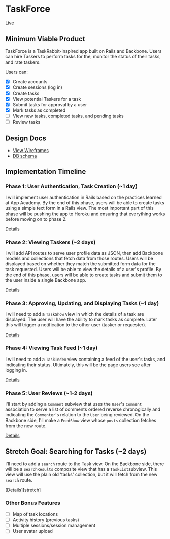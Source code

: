 # TaskForce

[Live][live]

[live]: http://www.elliotreed.com

## Minimum Viable Product
TaskForce is a TaskRabbit-inspired app built on Rails and Backbone. Users can
hire Taskers to perform tasks for the, monitor the status of their tasks,
and rate taskers.

Users can:

- [X] Create accounts
- [X] Create sessions (log in)
- [X] Create tasks
- [X] View potential Taskers for a task
- [X] Submit tasks for approval by a user
- [X] Mark tasks as completed
- [ ] View new tasks, completed tasks, and pending tasks
- [ ] Review tasks

## Design Docs
* [View Wireframes][views]
* [DB schema][schema]

[views]: ./docs/views.md
[schema]: ./docs/schema.md

## Implementation Timeline

### Phase 1: User Authentication, Task Creation (~1 day)
I will implement user authentication in Rails based on the practices learned at
App Academy. By the end of this phase, users will be able to create tasks using
a simple text form in a Rails view. The most important part of this phase will
be pushing the app to Heroku and ensuring that everything works before moving on
to phase 2.

[Details][phase-one]

### Phase 2: Viewing Taskers (~2 days)
I will add API routes to serve user profile data as JSON, then add Backbone
models and collections that fetch data from those routes. Users will be
displayed based on whether they match the submitted form data for the task
requested. Users will be able to view the details of a user's profile.
By the end of this phase, users will be able to create tasks and
submit them to the user inside a single Backbone app.

[Details][phase-two]

### Phase 3: Approving, Updating, and Displaying Tasks (~1 day)
I will need to add a `TaskShow` view in which the details of a task are displayed. The user will have the ability to mark tasks as complete. Later this will trigger a notification to the other user (tasker or requester).

[Details][phase-three]

### Phase 4: Viewing Task Feed (~1 day)
I will need to add a `TaskIndex` view containing a feed of the user's tasks,
and indicating their status. Ultimately, this will be the page users see after logging in.

[Details][phase-four]

### Phase 5: User Reviews (~1-2 days)
I'll start by adding a `Comment` subview that uses the `User`'s `Comment` association to serve a list of comments ordered reverse chronogically and indicating the `Commenter`'s relation to the `User` being reviewed. On the Backbone side, I'll make a `FeedShow` view whose `posts` collection fetches
from the new route.

[Details][phase-five]

## Stretch Goal: Searching for Tasks (~2 days)
I'll need to add a `search` route to the Task view. On the Backbone side, there
will be a `SearchResults` composite view that has a `TaskList`subview. This
view will use the plain old 'tasks' collection, but it will fetch from the
new `search` route.

[Details][stretch]

### Other Bonus Features


- [ ] Map of task locations
- [ ] Activity history (previous tasks)
- [ ] Multiple sessions/session management
- [ ] User avatar upload

[phase-one]: ./docs/phases/phase1.md
[phase-two]: ./docs/phases/phase2.md
[phase-three]: ./docs/phases/phase3.md
[phase-four]: ./docs/phases/phase4.md
[phase-five]: ./docs/phases/phase5.md
[stretch-one]: ./docs/phases.stretch.md
